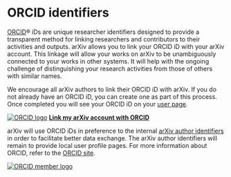 ORCID identifiers
=================

[ORCID](http://orcid.org/)® iDs are unique researcher identifiers
designed to provide a transparent method for linking researchers and
contributors to their activities and outputs. arXiv allows you to link
your ORCID iD with your arXiv account. This linkage will allow your
works on arXiv to be unambiguously connected to your works in other
systems. It will help with the ongoing challenge of distinguishing your
research activities from those of others with similar names.

We encourage all arXiv authors to link their ORCID iD with arXiv. If you
do not already have an ORCID iD, you can create one as part of this
process. Once completed you will see your ORCID iD on your [user
page](https://arxiv.org/user).

[![ORCID logo](/icons/orcid_24x24.png)](https://orcid.org) **[Link my
arXiv account with ORCID](https://arxiv.org/user/confirm_orcid_id)**

  

arXiv will use ORCID iDs in preference to the internal [arXiv author
identifiers](/help/author_identifiers.md) in order to facilitate better data
exchange. The arXiv author identifiers will remain to provide local user
profile pages. For more information about ORCID, refer to the [ORCID
site](https://orcid.org/content/about-orcid).

[![ORCID member
logo](/icons/ORCID_Member_RGB.png)](https://orcid.org/about/community/members)
